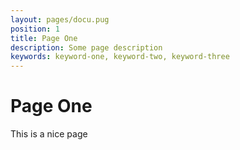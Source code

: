 ```yaml
---
layout: pages/docu.pug
position: 1
title: Page One
description: Some page description
keywords: keyword-one, keyword-two, keyword-three
---
```

# Page One
This is a nice page
